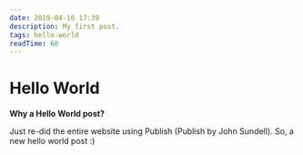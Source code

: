 ```yaml
---
date: 2019-04-16 17:39
description: My first post.
tags: hello-world
readTime: 60
---
```

# Hello World

**Why a Hello World post?**

Just re-did the entire website using Publish (Publish by John Sundell). So, a new hello world post :) 
